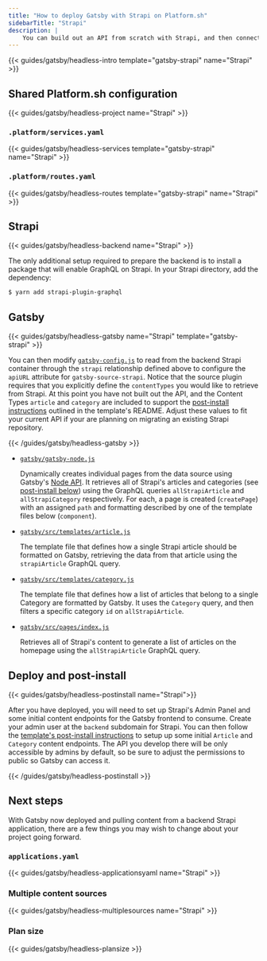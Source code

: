 ```yaml
---
title: "How to deploy Gatsby with Strapi on Platform.sh"
sidebarTitle: "Strapi"
description: |
    You can build out an API from scratch with Strapi, and then connect its data to a frontend Gatsby app with `gatsby-source-strapi`.
---
```


{{< guides/gatsby/headless-intro template="gatsby-strapi" name="Strapi" >}}

## Shared Platform.sh configuration

{{< guides/gatsby/headless-project name="Strapi" >}}

### `.platform/services.yaml`

{{< guides/gatsby/headless-services template="gatsby-strapi" name="Strapi" >}}

### `.platform/routes.yaml`

{{< guides/gatsby/headless-routes template="gatsby-strapi" name="Strapi" >}}

## Strapi

{{< guides/gatsby/headless-backend name="Strapi" >}}

The only additional setup required to prepare the backend is to install a package that will enable GraphQL on Strapi. In your Strapi directory, add the dependency: 

```bash
$ yarn add strapi-plugin-graphql
```

## Gatsby

{{< guides/gatsby/headless-gatsby name="Strapi" template="gatsby-strapi" >}}

You can then modify [`gatsby-config.js`](https://www.gatsbyjs.com/docs/reference/config-files/gatsby-config/) to read from the backend Strapi container through the `strapi` relationship defined above to configure the `apiURL` attribute for `gatsby-source-strapi`. Notice that the source plugin requires that you explicitly define the `contentTypes` you would like to retrieve from Strapi. At this point you have not built out the API, and the Content Types `article` and `category` are included to support the [post-install instructions](https://github.com/platformsh-templates/gatsby-strapi/tree/update#post-install) outlined in the template's README. Adjust these values to fit your current API if your are planning on migrating an existing Strapi repository. 

{{< /guides/gatsby/headless-gatsby >}}

- [`gatsby/gatsby-node.js`](https://github.com/platformsh-templates/gatsby-strapi/blob/master/gatsby/gatsby-node.js) 

    Dynamically creates individual pages from the data source using Gatsby's [Node API](https://www.gatsbyjs.com/docs/reference/config-files/gatsby-node/). It retrieves all of Strapi's articles and categories (see [post-install below](#deploy-and-post-install)) using the GraphQL queries `allStrapiArticle` and `allStrapiCategory` respectively. For each, a page is created (`createPage`) with an assigned `path` and formatting described by one of the template files below (`component`).

- [`gatsby/src/templates/article.js`](https://github.com/platformsh-templates/gatsby-strapi/blob/master/gatsby/src/templates/article.js)

    The template file that defines how a single Strapi article should be formatted on Gatsby, retrieving the data from that article using the `strapiArticle` GraphQL query.

- [`gatsby/src/templates/category.js`](https://github.com/platformsh-templates/gatsby-strapi/blob/master/gatsby/src/templates/category.js)

    The template file that defines how a list of articles that belong to a single Category are formatted by Gatsby. It uses the `Category` query, and then filters a specific category `id` on `allStrapiArticle`.

- [`gatsby/src/pages/index.js`](https://github.com/platformsh-templates/gatsby-strapi/blob/master/gatsby/src/pages/index.js)

    Retrieves all of Strapi's content to generate a list of articles on the homepage using the `allStrapiArticle` GraphQL query. 

## Deploy and post-install

{{< guides/gatsby/headless-postinstall name="Strapi">}}

After you have deployed, you will need to set up Strapi's Admin Panel and some initial content endpoints for the Gatsby frontend to consume. Create your admin user at the `backend` subdomain for Strapi. You can then follow the [template's post-install instructions](https://github.com/platformsh-templates/gatsby-strapi/tree/update#post-install) to setup up some initial `Article` and `Category` content endpoints. The API you develop there will be only accessible by admins by default, so be sure to adjust the permissions to public so Gatsby can access it. 

{{< /guides/gatsby/headless-postinstall >}}

## Next steps

With Gatsby now deployed and pulling content from a backend Strapi application, there are a few things you may wish to change about your project going forward.

### `applications.yaml`

{{< guides/gatsby/headless-applicationsyaml name="Strapi" >}}

### Multiple content sources

{{< guides/gatsby/headless-multiplesources name="Strapi" >}}

### Plan size

{{< guides/gatsby/headless-plansize >}}
